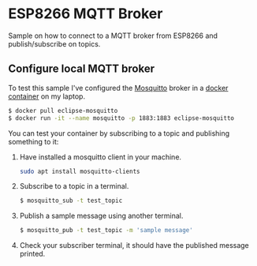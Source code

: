 # ESP8266 MQTT Broker

Sample on how to connect to a MQTT broker from ESP8266 and publish/subscribe on topics.

## Configure local MQTT broker

To test this sample I've configured the [Mosquitto](https://mosquitto.org/) broker in a [docker container](https://www.docker.com/) on my laptop.

```bash
$ docker pull eclipse-mosquitto
$ docker run -it --name mosquitto -p 1883:1883 eclipse-mosquitto
```

You can test your container by subscribing to a topic and publishing something to it:

1. Have installed a mosquitto client in your machine.

   ```bash
   sudo apt install mosquitto-clients
   ```

2. Subscribe to a topic in a terminal.

   ```bash
   $ mosquitto_sub -t test_topic
   ```

3. Publish a sample message using another terminal.

   ```bash
   $ mosquitto_pub -t test_topic -m 'sample message'
   ```

4. Check your subscriber terminal, it should have the published message printed.
